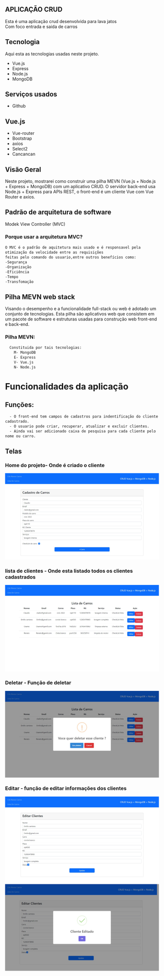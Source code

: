


## APLICAÇÃO CRUD
Esta é uma aplicação crud desenvolvida para lava jatos  
Com foco entrada e saida de carros 


## Tecnologia  

Aqui esta as tecnologias usadas neste projeto.

* Vue.js
* Express
* Node.js
* MongoDB

## Serviços usados 

* Github


## Vue.js

* Vue-router
* Bootstrap
* axios
* Select2
* Cancancan

## Visão Geral
  Neste projeto, mostrarei como construir uma pilha MEVN (Vue.js + Node.js + Express + MongoDB) com um aplicativo CRUD. 
  O servidor back-end usa Node.js + Express para APIs REST, o front-end é um cliente Vue com Vue Router e axios.
  
## Padrão de arquitetura de software
  Modek View Controller (MVC)
  
  ### Porque usar a arquitetura MVC?
    O MVC é o padrão de aquitetura mais usado e é responsavel pela otimização da velocidade entre as requisições
    feitas pelo comando do usuario,entre outros benefícios como:
    -Segurança
    -Organização
    -Eficiência
    -Tempo
    -Transfomação
    
 ## Pilha MEVN web stack
  Visando o desempenho e a funcionalidade full-stack ou web é adotado um conjunto de tecnologias.
  Esta pilha são aplicativos web que consistem em um pacote de software e estruturas usadas para 
  construção web front-end e back-end.
  
  ### Pilha MEVN:
      Constituida por tais tecnologias:
        M- MongoDB
        E- Express
        V- Vue.js
        N- Node.js
        
  # Funcionalidades da aplicação
  
   ## Funções:
      - O front-end tem campos de cadastros para indentificação do cliente cadastrado.
      - O usuario pode criar, recuperar, atualizar e excluir clientes.
      - Ainda vai ser adicionado caixa de pesquisa para cada cliente pelo nome ou carro.
      
   ## Telas
   
   ### Home do projeto- Onde é criado o cliente
   
   ![Home page](https://github.com/Ikaro-silva/Crud-api-lavajato/blob/main/img/Home.jpg)
   
   ### lista de clientes - Onde esta listado todos os clientes cadastrados 
   
   ![List page](https://github.com/Ikaro-silva/Crud-api-lavajato/blob/main/img/list.jpg)
   
   ### Deletar - Função de deletar
   
   ![Deletar](https://github.com/Ikaro-silva/Crud-api-lavajato/blob/main/img/delete.jpg)
   
   ### Editar - função de editar informações dos clientes
   
   ![Editar](https://github.com/Ikaro-silva/Crud-api-lavajato/blob/main/img/edit.jpg)
   ![Editar](https://github.com/Ikaro-silva/Crud-api-lavajato/blob/main/img/edit2.jpg)
   
   
      
  
      
